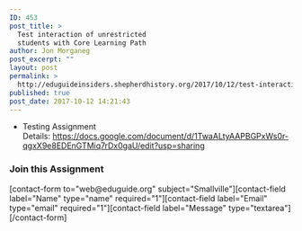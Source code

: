 ```yaml
---
ID: 453
post_title: >
  Test interaction of unrestricted
  students with Core Learning Path
author: Jon Morganeg
post_excerpt: ""
layout: post
permalink: >
  http://eduguideinsiders.shepherdhistory.org/2017/10/12/test-interaction-of-unrestricted-students-with-core-learning-path/
published: true
post_date: 2017-10-12 14:21:43
---
```

<ul>
 	<li>Testing Assignment Details: <a href="https://docs.google.com/document/d/1TwaALtyAAPBGPxWs0r-qgxX9e8EDEnGTMiq7rDx0gaU/edit?usp=sharing">https://docs.google.com/document/d/1TwaALtyAAPBGPxWs0r-qgxX9e8EDEnGTMiq7rDx0gaU/edit?usp=sharing</a></li>
</ul>
<h3>Join this Assignment</h3>
[contact-form to="web@eduguide.org" subject="Smallville"][contact-field label="Name" type="name" required="1"][contact-field label="Email" type="email" required="1"][contact-field label="Message" type="textarea"][/contact-form]